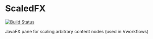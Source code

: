 # ScaledFX
[![Build Status](https://travis-ci.org/miho/ScaledFX.svg?branch=master)](https://travis-ci.org/miho/ScaledFX)

JavaFX pane for scaling arbitrary content nodes (used in Vworkflows)
